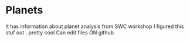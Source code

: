 # Planets
It has information about planet analysis from SWC workshop
I figured this stuf out ..pretty cool 
Can edit files ON github
